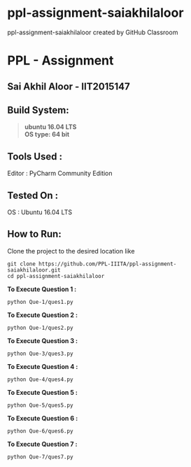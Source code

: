# ppl-assignment-saiakhilaloor
ppl-assignment-saiakhilaloor created by GitHub Classroom

# PPL - Assignment
## Sai Akhil Aloor - IIT2015147

## Build System:
>**ubuntu 16.04 LTS <br />
>OS type: 64 bit**

## Tools Used :

Editor : PyCharm Community Edition

## Tested On :
OS : Ubuntu 16.04 LTS

## How to Run:

Clone the project to the desired location like 
  ```
  git clone https://github.com/PPL-IIITA/ppl-assignment-saiakhilaloor.git
  cd ppl-assignment-saiakhilaloor
  ```

**To Execute Question 1 :** 
```
python Que-1/ques1.py
```

**To Execute Question 2 :**
```
python Que-1/ques2.py
```
**To Execute Question 3 :**
```
python Que-3/ques3.py
```
**To Execute Question 4 :**
```
python Que-4/ques4.py
```
**To Execute Question 5 :**
```
python Que-5/ques5.py
```
**To Execute Question 6 :**
```
python Que-6/ques6.py
```
**To Execute Question 7 :**
```
python Que-7/ques7.py
```


